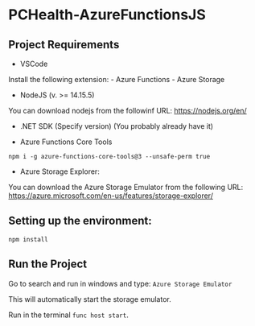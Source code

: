 # PCHealth-AzureFunctionsJS

## Project Requirements

* VSCode

Install the following extension: 
    - Azure Functions
    - Azure Storage

* NodeJS (v. >= 14.15.5)

You can download nodejs from the followinf URL: https://nodejs.org/en/

* .NET SDK (Specify version) (You probably already have it)

* Azure Functions Core Tools

`npm i -g azure-functions-core-tools@3 --unsafe-perm true`

* Azure Storage Explorer:

You can download the Azure Storage Emulator from the following URL: https://azure.microsoft.com/en-us/features/storage-explorer/

## Setting up the environment:

`npm install`

## Run the Project

Go to search and run in windows and type: `Azure Storage Emulator`

This will automatically start the storage emulator.

Run in the terminal `func host start`.
